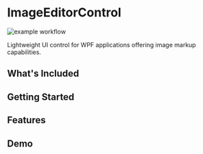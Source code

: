 # ImageEditorControl
![example workflow](https://github.com/<OWNER>/<REPOSITORY>/actions/workflows/<WORKFLOW_FILE>/badge.svg)

Lightweight UI control for WPF applications offering image markup capabilities. 

## What's Included 


## Getting Started

## Features

## Demo

